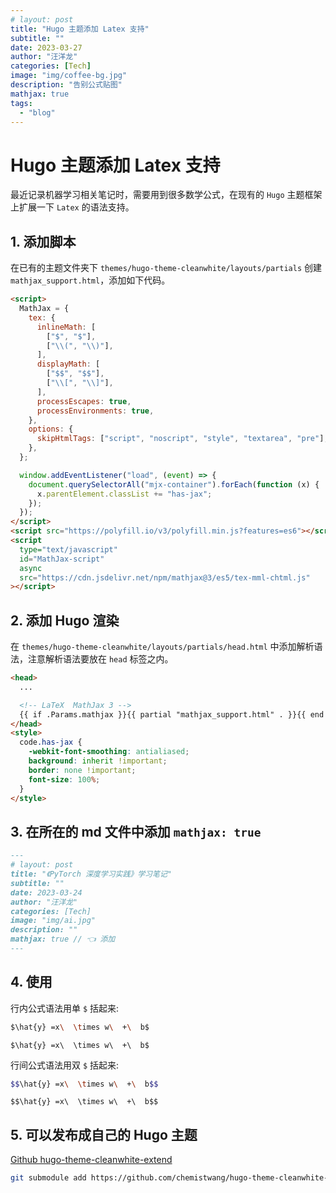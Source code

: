 ```yaml
---
# layout: post
title: "Hugo 主题添加 Latex 支持"
subtitle: ""
date: 2023-03-27
author: "汪洋龙"
categories: [Tech]
image: "img/coffee-bg.jpg"
description: "告别公式贴图"
mathjax: true
tags:
  - "blog"
---
```


# Hugo 主题添加 Latex 支持

最近记录机器学习相关笔记时，需要用到很多数学公式，在现有的 `Hugo` 主题框架上扩展一下 `Latex` 的语法支持。

## 1. 添加脚本

在已有的主题文件夹下 `themes/hugo-theme-cleanwhite/layouts/partials` 创建 `mathjax_support.html`，添加如下代码。

```html
<script>
  MathJax = {
    tex: {
      inlineMath: [
        ["$", "$"],
        ["\\(", "\\)"],
      ],
      displayMath: [
        ["$$", "$$"],
        ["\\[", "\\]"],
      ],
      processEscapes: true,
      processEnvironments: true,
    },
    options: {
      skipHtmlTags: ["script", "noscript", "style", "textarea", "pre"],
    },
  };

  window.addEventListener("load", (event) => {
    document.querySelectorAll("mjx-container").forEach(function (x) {
      x.parentElement.classList += "has-jax";
    });
  });
</script>
<script src="https://polyfill.io/v3/polyfill.min.js?features=es6"></script>
<script
  type="text/javascript"
  id="MathJax-script"
  async
  src="https://cdn.jsdelivr.net/npm/mathjax@3/es5/tex-mml-chtml.js"
></script>
```

## 2. 添加 Hugo 渲染

在 `themes/hugo-theme-cleanwhite/layouts/partials/head.html` 中添加解析语法，注意解析语法要放在 `head` 标签之内。

```html
<head>
  ...

  <!-- LaTeX  MathJax 3 -->
  {{ if .Params.mathjax }}{{ partial "mathjax_support.html" . }}{{ end }}
</head>
<style>
  code.has-jax {
    -webkit-font-smoothing: antialiased;
    background: inherit !important;
    border: none !important;
    font-size: 100%;
  }
</style>
```

## 3. 在所在的 md 文件中添加 `mathjax: true`

```md
---
# layout: post
title: "《PyTorch 深度学习实践》学习笔记"
subtitle: ""
date: 2023-03-24
author: "汪洋龙"
categories: [Tech]
image: "img/ai.jpg"
description: ""
mathjax: true // 👈 添加
---
```

## 4. 使用

行内公式语法用单 `$` 括起来:

```bash
$\hat{y} =x\  \times w\  +\  b$
```

`$\hat{y} =x\  \times w\  +\  b$`

行间公式语法用双 `$` 括起来:

```bash
$$\hat{y} =x\  \times w\  +\  b$$
```

`$$\hat{y} =x\  \times w\  +\  b$$`

## 5. 可以发布成自己的 Hugo 主题

[Github hugo-theme-cleanwhite-extend](https://github.com/chemistwang/hugo-theme-cleanwhite-extend)

```bash
git submodule add https://github.com/chemistwang/hugo-theme-cleanwhite-extend themes/hugo-theme-cleanwhite-extend
```
